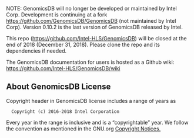 NOTE: GenomicsDB will no longer be developed or maintained by Intel Corp. Development is continuing at a fork https://github.com/GenomicsDB/GenomicsDB (not maintained by Intel Corp). Version 0.10.2 is the last version of GenomicsDB released by Intel.

This repo (https://github.com/Intel-HLS/GenomicsDB) will be closed at the end of 2018 (December 31, 2018). Please clone the repo and its dependencies if needed.

The GenomicsDB documentation for users is hosted as a Github wiki:
https://github.com/Intel-HLS/GenomicsDB/wiki

## About GenomicsDB License
Copyright header in GenomicsDB license includes a range of years as
```
  Copyright (c) 2016-2018 Intel Corporation
```
Every year in the range is inclusive and is a “copyrightable” year. We
follow the convention as mentioned in the GNU.org [Copyright Notices.](https://www.gnu.org/prep/maintain/html_node/Copyright-Notices.html)

